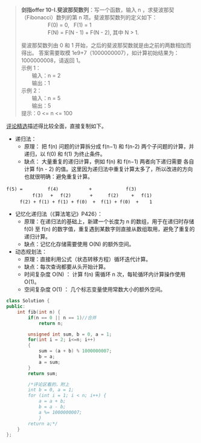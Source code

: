 #

> **剑指offer 10-I.斐波那契数列**：写一个函数，输入 n ，求斐波那契（Fibonacci）数列的第 n 项。斐波那契数列的定义如下：  
> 　　　　　F(0) = 0,   F(1) = 1  
>　　　　　F(N) = F(N - 1) + F(N - 2), 其中 N > 1.  
>
>斐波那契数列由 0 和 1 开始，之后的斐波那契数就是由之前的两数相加而得出。
>答案需要取模 1e9+7（1000000007），如计算初始结果为：1000000008，请返回 1。  
>示例 1：  
>　　输入：n = 2  
>　　输出：1  
>示例 2：  
>　　输入：n = 5  
>　　输出：5  
>提示：0 <= n <= 100  

[评论精选](https://leetcode-cn.com/problems/fei-bo-na-qi-shu-lie-lcof/solution/mian-shi-ti-10-i-fei-bo-na-qi-shu-lie-dong-tai-gui/)描述得比较全面，直接复制如下。

- 递归法：
  - 原理： 把 f(n) 问题的计算拆分成 f(n−1) 和 f(n-2) 两个子问题的计算，并递归，以 f(0) 和 f(1) 为终止条件。
  - 缺点： 大量重复的递归计算，例如 f(n) 和 f(n−1) 两者向下递归需要 各自计算 f(n - 2) 的值。这里因为递归法中重复计算太多了，所以改进的方向也就很明确：避免重复计算。  

```shell
f(5) = 　　　　　f(4) 　　　 　　 + 　　　　　　　f(3)
　　　　   f(3) 　+　 f(2)　 　　 +　    f(2)  　 +　 f(1)
　　　f(2) + f(1) + f(1) + f(0)  +  f(1) + f(0)  +    1

```

- 记忆化递归法（《算法笔记》P426）：
  - 原理：在递归法的基础上，新建一个长度为 n 的数组，用于在递归时存储 f(0) 至 f(n) 的数字值，重复遇到某数字则直接从数组取用，避免了重复的递归计算。
  - 缺点：记忆化存储需要使用 O(N) 的额外空间。
- 动态规划法：
  - 原理：直接利用公式（状态转移方程）循环迭代计算。
  - 缺点：每次查询都要从头开始计算。
  - 时间复杂度 O(N) ： 计算 f(n) 需循环 n 次，每轮循环内计算操作使用 O(1)。
  - 空间复杂度 O(1) ： 几个标志变量使用常数大小的额外空间。

```C++
class Solution {
public:
    int fib(int n) {
        if(n == 0 || n == 1)//合并
            return n;

        unsigned int sum, b = 0, a = 1;
        for(int i = 2; i<=n; i++)
        {
            sum = (a + b) % 1000000007;
            b = a;
            a = sum;
        }
        return sum;

        /*评论区看的，附上
        int b = 0, a = 1;
        for (int i = 1; i < n; i++) {
            a = a + b;
            b = a - b;
            a %= 1000000007;
            }
        return a;*/
    }
};
```
